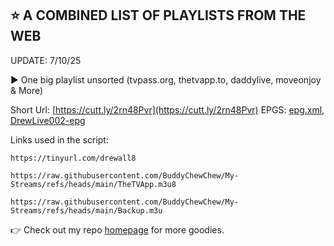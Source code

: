 ## ⭐ A COMBINED LIST OF PLAYLISTS FROM THE WEB

UPDATE: 7/10/25

▶️ One big playlist unsorted (tvpass.org, thetvapp.to, daddylive, moveonjoy & More)

Short Url: [https://cutt.ly/2rn48Pvr](https://cutt.ly/2rn48Pvr) EPGS: [epg.xml](https://tvpass.org/epg.xml), [DrewLive002-epg](https://tinyurl.com/DrewLive002-epg)

Links used in the script:

    https://tinyurl.com/drewall8
    
    https://raw.githubusercontent.com/BuddyChewChew/My-Streams/refs/heads/main/TheTVApp.m3u8
    
    https://raw.githubusercontent.com/BuddyChewChew/My-Streams/refs/heads/main/Backup.m3u

👉  Check out my repo [homepage](https://github.com/BuddyChewChew/My-Streams) for more goodies.
